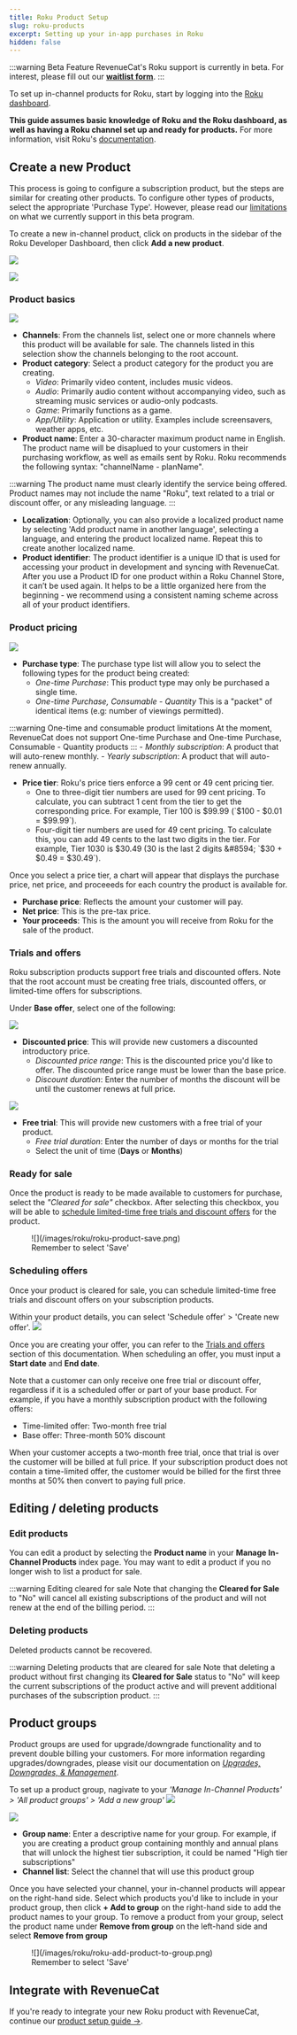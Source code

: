 ```yaml
---
title: Roku Product Setup
slug: roku-products
excerpt: Setting up your in-app purchases in Roku
hidden: false
---
```

:::warning Beta Feature
RevenueCat's Roku support is currently in beta. For interest, please fill out our **[waitlist form](https://rev.cat/roku-beta-interest)**.
:::

To set up in-channel products for Roku, start by logging into the [Roku dashboard](https://developer.roku.com/dev/landing). 

**This guide assumes basic knowledge of Roku and the Roku dashboard, as well as having a Roku channel set up and ready for products.** For more information, visit Roku's [documentation](https://developer.roku.com/docs/developer-program/getting-started/roku-dev-prog.md).

## Create a new Product
This process is going to configure a subscription product, but the steps are similar for creating other products. To configure other types of products, select the appropriate 'Purchase Type'. However, please read our [limitations](/getting-started/installation/roku#introduction) on what we currently support in this beta program. 

To create a new in-channel product, click on products in the sidebar of the Roku Developer Dashboard, then click **Add a new product**.

![](/images/roku/roku-products.png)

![](/images/roku/roku-add-product.png)

### Product basics
![](/images/roku/roku-product-basics.png)
- **Channels**: From the channels list, select one or more channels where this product will be available for sale. The channels listed in this selection show the channels belonging to the root account.
- **Product category**: Select a product category for the product you are creating.
    - _Video_: Primarily video content, includes music videos.
    - _Audio_: Primarily audio content without accompanying video, such as streaming music services or audio-only podcasts.
    - _Game_: Primarily functions as a game.
    - _App/Utility_: Application or utility. Examples include screensavers, weather apps, etc.
- **Product name**: Enter a 30-character maximum product name in English. The product name will be disaplued to your customers in their purchasing workflow, as well as emails sent by Roku. Roku recommends the following syntax: "channelName - planName".

:::warning
The product name must clearly identify the service being offered. Product names may not include the name "Roku", text related to a trial or discount offer, or any misleading language. 
:::

- **Localization**: Optionally, you can also provide a localized product name by selecting 'Add product name in another language', selecting a language, and entering the product localized name. Repeat this to create another localized name.
- **Product identifier**: The product identifier is a unique ID that is used for accessing your product in development and syncing with RevenueCat. After you use a Product ID for one product within a Roku Channel Store, it can’t be used again. It helps to be a little organized here from the beginning - we recommend using a consistent naming scheme across all of your product identifiers.

### Product pricing
![](/images/roku/roku-product-pricing.png)
- **Purchase type**: The purchase type list will allow you to select the following types for the product being created:
    - _One-time Purchase_: This product type may only be purchased a single time.
    - _One-time Purchase, Consumable - Quantity_ This is a "packet" of identical items (e.g: number of viewings permitted).

:::warning One-time and consumable product limitations
At the moment, RevenueCat does not support One-time Purchase and One-time Purchase, Consumable - Quantity products
:::
    - _Monthly subscription_: A product that will auto-renew monthly.
    - _Yearly subscription_: A product that will auto-renew annually.
- **Price tier**: Roku's price tiers enforce a 99 cent or 49 cent pricing tier. 
    - One to three-digit tier numbers are used for 99 cent pricing. To calculate, you can subtract 1 cent from the tier to get the corresponding price. For example, Tier 100 is $99.99 (`$100 - $0.01 = $99.99`).
    - Four-digit tier numbers are used for 49 cent pricing. To calculate this, you can add 49 cents to the last two digits in the tier. For example, Tier 1030 is $30.49 (30 is the last 2 digits &#8594; `$30 + $0.49 = $30.49`).

Once you select a price tier, a chart will appear that displays the purchase price, net price, and proceeeds for each country the product is available for.
- **Purchase price**: Reflects the amount your customer will pay.
- **Net price**: This is the pre-tax price.
- **Your proceeds**: This is the amount you will receive from Roku for the sale of the product.

### Trials and offers
Roku subscription products support free trials and discounted offers. Note that the root account must be creating free trials, discounted offers, or limited-time offers for subscriptions.

Under **Base offer**, select one of the following:

![](/images/roku/roku-discounted-offer.png)
-  **Discounted price**: This will provide new customers a discounted introductory price.
    - _Discounted price range_: This is the discounted price you'd like to offer. The discounted price range must be lower than the base price.
    - _Discount duration_: Enter the number of months the discount will be until the customer renews at full price.

![](/images/roku/roku-free-trial.png)
- **Free trial**: This will provide new customers with a free trial of your product.
    - _Free trial duration_: Enter the number of days or months for the trial
    - Select the unit of time (**Days** or **Months**)

### Ready for sale
Once the product is ready to be made available to customers for purchase, select the _"Cleared for sale"_ checkbox. After selecting this checkbox, you will be able to [schedule limited-time free trials and discount offers](/getting-started/entitlements/roku-products#scheduling-offers) for the product. 

<figure>
![](/images/roku/roku-product-save.png)
<figcaption>Remember to select 'Save'</figcaption>
</figure>

### Scheduling offers
Once your product is cleared for sale, you can schedule limited-time free trials and discount offers on your subscription products.

Within your product details, you can select 'Schedule offer' > 'Create new offer'. 
![](/images/roku/roku-schedule-offer.png)

Once you are creating your offer, you can refer to the [Trials and offers](/getting-started/entitlements/roku-products#trials-and-offers) section of this documentation. When scheduling an offer, you must input a **Start date** and **End date**.

Note that a customer can only receive one free trial or discount offer, regardless if it is a scheduled offer or part of your base product. For example, if you have a monthly subscription product with the following offers:
- Time-limited offer: Two-month free trial
- Base offer: Three-month 50% discount

When your customer accepts a two-month free trial, once that trial is over the customer will be billed at full price. If your subscription product does not contain a time-limited offer, the customer would be billed for the first three months at 50% then convert to paying full price.

## Editing / deleting products
### Edit products
You can edit a product by selecting the **Product name** in your **Manage In-Channel Products** index page. You may want to edit a product if you no longer wish to list a product for sale. 

:::warning Editing cleared for sale
Note that changing the **Cleared for Sale** to "No" will cancel all existing subscriptions of the product and will not renew at the end of the billing period.
:::

### Deleting products
Deleted products cannot be recovered. 

:::warning Deleting products that are cleared for sale
Note that deleting a product without first changing its **Cleared for Sale** status to "No" will keep the current subscriptions of the product active and will prevent additional purchases of the subscription product.
:::

## Product groups
Product groups are used for upgrade/downgrade functionality and to prevent double billing your customers. For more information regarding upgrades/downgrades, please visit our documentation on [_Upgrades, Downgrades, & Management_](/subscription-guidance/managing-subscriptions#roku).

To set up a product group, nagivate to your _'Manage In-Channel Products' > 'All product groups' > 'Add a new group'_
![](/images/roku/roku-product-group.png)

![](/images/roku/roku-create-product-group.png)
- **Group name**: Enter a descriptive name for your group. For example, if you are creating a product group containing monthly and annual plans that will unlock the highest tier subscription, it could be named "High tier subscriptions"
- **Channel list**: Select the channel that will use this product group

Once you have selected your channel, your in-channel products will appear on the right-hand side. Select which products you'd like to include in your product group, then click **+ Add to group** on the right-hand side to add the product names to your group. To remove a product from your group, select the product name under **Remove from group** on the left-hand side and select **Remove from group**

<figure>
![](/images/roku/roku-add-product-to-group.png)
<figcaption>Remember to select 'Save'</figcaption>
</figure>

## Integrate with RevenueCat

If you're ready to integrate your new Roku product with RevenueCat, continue our [product setup guide →](/getting-started/entitlements).
